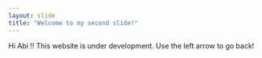```yaml
---
layout: slide
title: "Welcome to my second slide!"
---
```

Hi Abi !! This website is under development.
Use the left arrow to go back!

